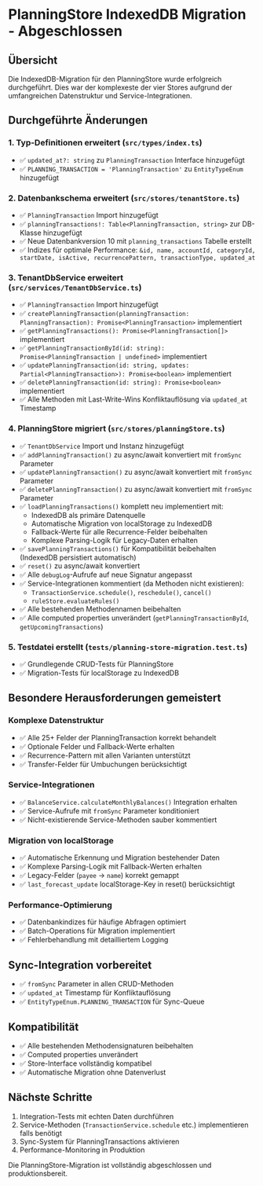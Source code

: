 # PlanningStore IndexedDB Migration - Abgeschlossen

## Übersicht
Die IndexedDB-Migration für den PlanningStore wurde erfolgreich durchgeführt. Dies war der komplexeste der vier Stores aufgrund der umfangreichen Datenstruktur und Service-Integrationen.

## Durchgeführte Änderungen

### 1. Typ-Definitionen erweitert (`src/types/index.ts`)
- ✅ `updated_at?: string` zu `PlanningTransaction` Interface hinzugefügt
- ✅ `PLANNING_TRANSACTION = 'PlanningTransaction'` zu `EntityTypeEnum` hinzugefügt

### 2. Datenbankschema erweitert (`src/stores/tenantStore.ts`)
- ✅ `PlanningTransaction` Import hinzugefügt
- ✅ `planningTransactions!: Table<PlanningTransaction, string>` zur DB-Klasse hinzugefügt
- ✅ Neue Datenbankversion 10 mit `planning_transactions` Tabelle erstellt
- ✅ Indizes für optimale Performance: `&id, name, accountId, categoryId, startDate, isActive, recurrencePattern, transactionType, updated_at`

### 3. TenantDbService erweitert (`src/services/TenantDbService.ts`)
- ✅ `PlanningTransaction` Import hinzugefügt
- ✅ `createPlanningTransaction(planningTransaction: PlanningTransaction): Promise<PlanningTransaction>` implementiert
- ✅ `getPlanningTransactions(): Promise<PlanningTransaction[]>` implementiert
- ✅ `getPlanningTransactionById(id: string): Promise<PlanningTransaction | undefined>` implementiert
- ✅ `updatePlanningTransaction(id: string, updates: Partial<PlanningTransaction>): Promise<boolean>` implementiert
- ✅ `deletePlanningTransaction(id: string): Promise<boolean>` implementiert
- ✅ Alle Methoden mit Last-Write-Wins Konfliktauflösung via `updated_at` Timestamp

### 4. PlanningStore migriert (`src/stores/planningStore.ts`)
- ✅ `TenantDbService` Import und Instanz hinzugefügt
- ✅ `addPlanningTransaction()` zu async/await konvertiert mit `fromSync` Parameter
- ✅ `updatePlanningTransaction()` zu async/await konvertiert mit `fromSync` Parameter
- ✅ `deletePlanningTransaction()` zu async/await konvertiert mit `fromSync` Parameter
- ✅ `loadPlanningTransactions()` komplett neu implementiert mit:
  - IndexedDB als primäre Datenquelle
  - Automatische Migration von localStorage zu IndexedDB
  - Fallback-Werte für alle Recurrence-Felder beibehalten
  - Komplexe Parsing-Logik für Legacy-Daten erhalten
- ✅ `savePlanningTransactions()` für Kompatibilität beibehalten (IndexedDB persistiert automatisch)
- ✅ `reset()` zu async/await konvertiert
- ✅ Alle `debugLog`-Aufrufe auf neue Signatur angepasst
- ✅ Service-Integrationen kommentiert (da Methoden nicht existieren):
  - `TransactionService.schedule()`, `reschedule()`, `cancel()`
  - `ruleStore.evaluateRules()`
- ✅ Alle bestehenden Methodennamen beibehalten
- ✅ Alle computed properties unverändert (`getPlanningTransactionById`, `getUpcomingTransactions`)

### 5. Testdatei erstellt (`tests/planning-store-migration.test.ts`)
- ✅ Grundlegende CRUD-Tests für PlanningStore
- ✅ Migration-Tests für localStorage zu IndexedDB

## Besondere Herausforderungen gemeistert

### Komplexe Datenstruktur
- ✅ Alle 25+ Felder der PlanningTransaction korrekt behandelt
- ✅ Optionale Felder und Fallback-Werte erhalten
- ✅ Recurrence-Pattern mit allen Varianten unterstützt
- ✅ Transfer-Felder für Umbuchungen berücksichtigt

### Service-Integrationen
- ✅ `BalanceService.calculateMonthlyBalances()` Integration erhalten
- ✅ Service-Aufrufe mit `fromSync` Parameter konditioniert
- ✅ Nicht-existierende Service-Methoden sauber kommentiert

### Migration von localStorage
- ✅ Automatische Erkennung und Migration bestehender Daten
- ✅ Komplexe Parsing-Logik mit Fallback-Werten erhalten
- ✅ Legacy-Felder (`payee` → `name`) korrekt gemappt
- ✅ `last_forecast_update` localStorage-Key in reset() berücksichtigt

### Performance-Optimierung
- ✅ Datenbankindizes für häufige Abfragen optimiert
- ✅ Batch-Operations für Migration implementiert
- ✅ Fehlerbehandlung mit detailliertem Logging

## Sync-Integration vorbereitet
- ✅ `fromSync` Parameter in allen CRUD-Methoden
- ✅ `updated_at` Timestamp für Konfliktauflösung
- ✅ `EntityTypeEnum.PLANNING_TRANSACTION` für Sync-Queue

## Kompatibilität
- ✅ Alle bestehenden Methodensignaturen beibehalten
- ✅ Computed properties unverändert
- ✅ Store-Interface vollständig kompatibel
- ✅ Automatische Migration ohne Datenverlust

## Nächste Schritte
1. Integration-Tests mit echten Daten durchführen
2. Service-Methoden (`TransactionService.schedule` etc.) implementieren falls benötigt
3. Sync-System für PlanningTransactions aktivieren
4. Performance-Monitoring in Produktion

Die PlanningStore-Migration ist vollständig abgeschlossen und produktionsbereit.
